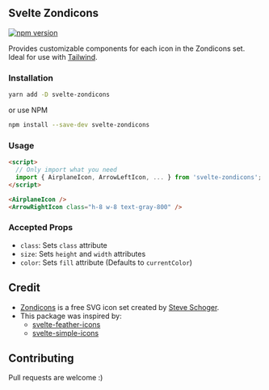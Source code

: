 ## Svelte Zondicons

[![npm version](https://img.shields.io/npm/v/svelte-zondicons.svg?style=flat-square)](https://www.npmjs.com/package/svelte-zondicons)

Provides customizable components for each icon in the Zondicons set. Ideal for use with [Tailwind](https://tailwindcss.com/).

### Installation

```bash
yarn add -D svelte-zondicons
```
or use NPM
```bash
npm install --save-dev svelte-zondicons
```

### Usage

```html
<script>
  // Only import what you need
  import { AirplaneIcon, ArrowLeftIcon, ... } from 'svelte-zondicons';
</script>

<AirplaneIcon />
<ArrowRightIcon class="h-8 w-8 text-gray-800" />
```

### Accepted Props
- `class`: Sets `class` attribute
- `size`: Sets `height` and `width` attributes
- `color`: Sets `fill` attribute (Defaults to `currentColor`)

## Credit
- [Zondicons](https://www.zondicons.com/) is a free SVG icon set created by [Steve Schoger](https://twitter.com/steveschoger).
- This package was inspired by:
  - [svelte-feather-icons](https://github.com/dylanblokhuis/svelte-feather-icons)
  - [svelte-simple-icons](https://github.com/beyonk-adventures/svelte-simple-icons)


## Contributing
Pull requests are welcome :)
